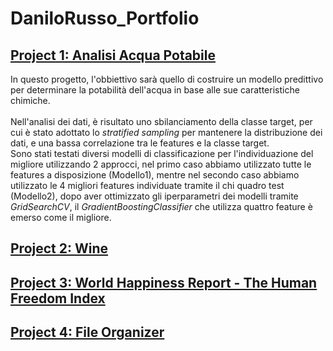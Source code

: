 # DaniloRusso_Portfolio

## [Project 1: Analisi Acqua Potabile](https://github.com/danilorusso08/Analisi_Acqua_Potabile/blob/main/DaniloRusso_Water.ipynb)
In questo progetto, l'obbiettivo sarà quello di costruire un modello predittivo per determinare la potabilità dell'acqua in base alle sue caratteristiche chimiche.<br><br>
Nell'analisi dei dati, è risultato uno sbilanciamento della classe target, per cui è stato adottato lo *stratified sampling* per mantenere la distribuzione dei dati, e una bassa correlazione tra le features e la classe target.<br>
Sono stati testati diversi modelli di classificazione per l'individuazione del migliore utilizzando 2 approcci, nel primo caso abbiamo utilizzato tutte le features a disposizione (Modello1), mentre nel secondo caso abbiamo utilizzato le 4 migliori features individuate tramite il chi quadro test (Modello2), dopo aver ottimizzato gli iperparametri dei modelli tramite *GridSearchCV*, il *GradientBoostingClassifier* che utilizza quattro feature è emerso come il migliore.

## [Project 2: Wine](https://github.com/danilorusso08/Wine)

## [Project 3: World Happiness Report - The Human Freedom Index](https://github.com/danilorusso08/World_Happiness__Freedom/blob/main/DaniloRussoDataVis.ipynb)

## [Project 4: File Organizer](https://github.com/danilorusso08/File_Organizer)


